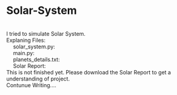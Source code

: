 # Solar-System
<br>
I tried to simulate Solar System. 
<br>
Explaning Files:<br>
&emsp; solar_system.py: <br>
&emsp; main.py: <br>
&emsp; planets_details.txt:<br>
&emsp; Solar Report: <br>
This is not finished yet. Please download the Solar Report to get a understanding of project.<br>
Contunue Writing....
